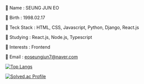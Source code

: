 💬 Name : SEUNG JUN EO

💬 Birth : 1998.02.17

💬 Teck Stack : HTML, CSS, Javascript, Python, Django, React.js

💬 Studying : React.js, Node.js, Typescript

💬 Interests : Frontend

💬 Email : eoseungjun7@naver.com

﻿[![Top Langs](https://github-readme-stats.vercel.app/api/top-langs/?username=seungjun222&langs_count=10&layout=compact&theme=gruvbox)](https://github.com/seungjun222/seungjun222)﻿

[![Solved.ac Profile](http://mazassumnida.wtf/api/generate_badge?boj=seungjun2)](https://solved.ac/seungjun2)

